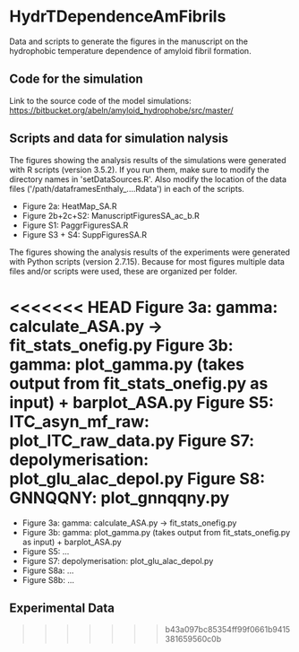 # HydrTDependenceAmFibrils
Data and scripts to generate the figures in the manuscript on the hydrophobic
temperature dependence of amyloid fibril formation.

## Code for the simulation
Link to the source code of the model simulations: https://bitbucket.org/abeln/amyloid_hydrophobe/src/master/



## Scripts and data for simulation nalysis
The figures showing the analysis results of the simulations were generated
with R scripts (version 3.5.2). If you run them, make sure to modify the directory names in
'setDataSources.R'. Also modify the location of the data files ('/path/dataframesEnthaly_....Rdata')
in each of the scripts.

* Figure 2a: HeatMap_SA.R
* Figure 2b+2c+S2: ManuscriptFiguresSA_ac_b.R
* Figure S1: PaggrFiguresSA.R
* Figure S3 + S4: SuppFiguresSA.R

The figures showing the analysis results of the experiments were generated
with Python scripts (version 2.7.15). Because for most figures multiple data
files and/or scripts were used, these are organized per folder.

<<<<<<< HEAD
Figure 3a: gamma: calculate_ASA.py -> fit_stats_onefig.py
Figure 3b: gamma: plot_gamma.py (takes output from fit_stats_onefig.py as input) + barplot_ASA.py
Figure S5: ITC_asyn_mf_raw: plot_ITC_raw_data.py
Figure S7: depolymerisation: plot_glu_alac_depol.py
Figure S8: GNNQQNY: plot_gnnqqny.py
=======
* Figure 3a: gamma: calculate_ASA.py -> fit_stats_onefig.py
* Figure 3b: gamma: plot_gamma.py (takes output from fit_stats_onefig.py as input) + barplot_ASA.py
* Figure S5: ...
* Figure S7: depolymerisation: plot_glu_alac_depol.py
* Figure S8a: ...
* Figure S8b: ...

## Experimental Data
>>>>>>> b43a097bc85354ff99f0661b9415381659560c0b
